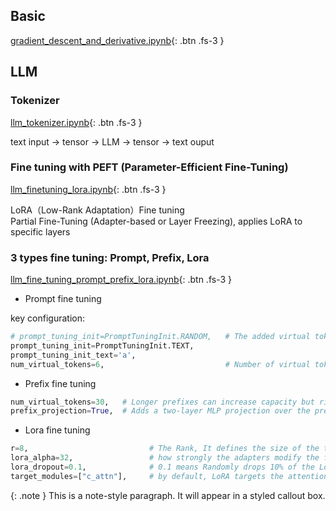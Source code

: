 ## Basic 

[gradient_descent_and_derivative.ipynb](https://colab.research.google.com/drive/18IfySN0wKFizTiFYf9g0TGxjBFytah_z){: .btn .fs-3 }

## LLM

###  Tokenizer

[llm_tokenizer.ipynb](https://colab.research.google.com/drive/1YXoxLfQ5CXiB0GivAuoe0RR1TVh-Yabe){: .btn .fs-3 }

  text input -> tensor -> LLM -> tensor -> text ouput 

### Fine tuning with PEFT (Parameter-Efficient Fine-Tuning)

[llm_finetuning_lora.ipynb](https://colab.research.google.com/drive/1Eb8Ry7W3P2XBwhYWltg50z_aLaja2vYb){: .btn .fs-3 }

  LoRA（Low-Rank Adaptation）Fine tuning \
  Partial Fine-Tuning (Adapter-based or Layer Freezing), applies LoRA to specific layers  

### 3 types fine tuning: Prompt, Prefix, Lora

[llm_fine_tuning_prompt_prefix_lora.ipynb](https://colab.research.google.com/drive/17UxHuZR7-4CKXqidlhpJEAN6bVG2awGp#scrollTo=OwoxB86g1Frp){: .btn  .fs-3 }

  * Prompt fine tuning
  
  key configuration:
  
  ```python
  # prompt_tuning_init=PromptTuningInit.RANDOM,   # The added virtual tokens are initializad with random numbers or text
  prompt_tuning_init=PromptTuningInit.TEXT,
  prompt_tuning_init_text='a',
  num_virtual_tokens=6,                           # Number of virtual tokens to be prepend and trained.
  ```
  
  * Prefix fine tuning

  ```python
  num_virtual_tokens=30,   # Longer prefixes can increase capacity but risk overfitting with limited data
  prefix_projection=True,  # Adds a two-layer MLP projection over the prefix embeddings
  ```

  * Lora fine tuning

  ```python
  r=8,                           # The Rank, It defines the size of the two trainable matrices (A and B). (e.g. 4–8): lightweight, fast, less expressive. (e.g. 64–256): more expressive, but uses more memory and may overfit
  lora_alpha=32,                 # how strongly the adapters modify the frozen weights. Typical heuristic: Set lora_alpha = 2 × r for balanced influence. If alpha is too low, the adapter barely nudges the model. If too high, it might overpower the base weights.
  lora_dropout=0.1,              # 0.1 means Randomly drops 10% of the LoRA activations during training to prevent overfitting
  target_modules=["c_attn"],     # by default, LoRA targets the attention projection layers (e.g., q_proj, v_proj). can target just that for minimal intervention if we know the exact layer name (like c_attn in GPT-2),
  ```



{: .note }
This is a note-style paragraph. It will appear in a styled callout box.





